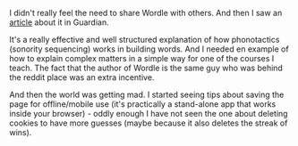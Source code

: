 

I didn't really feel the need to share Wordle with others. And then I saw an [article](https://www.theguardian.com/commentisfree/2022/jan/11/secret-winning-wordle-word-game) about it in Guardian. 

It's a really effective and well structured explanation of how phonotactics (sonority sequencing) works in building words. And I needed en example of how to explain complex matters in a simple way for one of the courses I teach. The fact that the author of Wordle is the same guy who was behind the reddit place was an extra incentive.

And then the world was getting mad. I started seeing tips about saving the page for offline/mobile use (it's practically a stand-alone app that works inside your browser) - oddly enough I have not seen the one about deleting cookies to have more guesses (maybe because it also deletes the streak of wins). 


